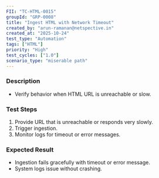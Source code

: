 ```yaml
---
FII: "TC-HTML-0015"
groupId: "GRP-0008"
title: "Ingest HTML with Network Timeout"
created_by: "arun-ramanan@netspective.in"
created_at: "2025-10-24"
test_type: "Automation"
tags: ["HTML"]
priority: "High"
test_cycles: ["1.0"]
scenario_type: "miserable path"
---
```

### Description
- Verify behavior when HTML URL is unreachable or slow.

### Test Steps
1. Provide URL that is unreachable or responds very slowly.  
2. Trigger ingestion.  
3. Monitor logs for timeout or error messages.

### Expected Result
- Ingestion fails gracefully with timeout or error message.  
- System logs issue without crashing.
